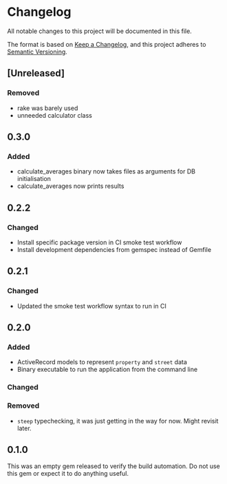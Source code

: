 # Changelog

All notable changes to this project will be documented in this file.

The format is based on [Keep a Changelog](https://keepachangelog.com/en/1.1.0/), and this project adheres to [Semantic Versioning](https://semver.org/spec/v2.0.0.html).

## [Unreleased]

### Removed
- rake was barely used
- unneeded calculator class

## 0.3.0

### Added
- calculate_averages binary now takes files as arguments for DB initialisation
- calculate_averages now prints results

## 0.2.2

### Changed
- Install specific package version in CI smoke test workflow
- Install development dependencies from gemspec instead of Gemfile

## 0.2.1

### Changed
- Updated the smoke test workflow syntax to run in CI

## 0.2.0

### Added
- ActiveRecord models to represent `property` and `street` data
- Binary executable to run the application from the command line

### Changed

### Removed
- `steep` typechecking, it was just getting in the way for now. Might revisit later.

## 0.1.0

This was an empty gem released to verify the build automation. Do not use this gem or expect it to do anything useful.

